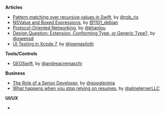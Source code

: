**Articles**

* [Pattern matching over recursive values in Swift](http://antitypical.com/swift/2015/07/01/pattern-matching-over-recursive-values-in-swift/), by [@rob_rix](https://twitter.com/rob_rix)
* [NSValue and Boxed Expressions](https://alexdenisov.github.io/blog/nsvalue-and-boxed-expressions/), by [@1101_debian](https://twitter.com/1101_debian)
* [Protocol-Oriented Networking](http://khanlou.com/2015/06/protocol-oriented-networking/), by [@khanlou](https://twitter.com/khanlou)
* [Design Question: Extension, Conforming Type, or Generic Type?](http://owensd.io/2015/06/25/design-question-extension.html), by [@owensd](https://twitter.com/owensd)
* [UI Testing in Xcode 7](http://masilotti.com/ui-testing-xcode-7/), by [@joemasilotti](http://twitter.com/joemasilotti)

**Tools/Controls**

* [GEOSwift](https://github.com/andreacremaschi/GEOSwift), by [@andreacremaschi](https://twitter.com/andreacremaschi)

**Business**

* [The Role of a Senior Developer](http://mattbriggs.net/blog/2015/06/01/the-role-of-a-senior-developer/), by [@googleninja](https://twitter.com/googleninja)
* [What happens when you stop relying on resumes](http://blog.alinelerner.com/what-happens-when-you-stop-relying-on-resumes/), by [@alinelernerLLC](https://twitter.com/alinelernerLLC)

**UI/UX**

* 

